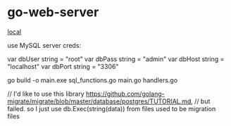 # go-web-server
[local](http://localhost:8080/)

use MySQL server creds:

var dbUser string = "root"
var dbPass string = "admin"
var dbHost string = "localhost"
var dbPort string = "3306"

 go build -o main.exe sql_functions.go main.go handlers.go

// I'd like to use this library https://github.com/golang-migrate/migrate/blob/master/database/postgres/TUTORIAL.md, 
// but failed. so I just use db.Exec(string(data)) from files used to be migration files
